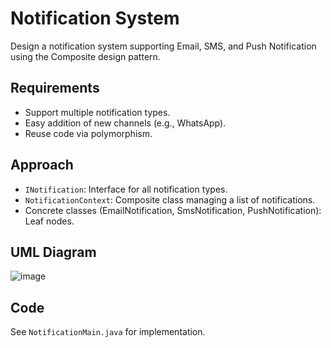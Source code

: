  # Notification System
Design a notification system supporting Email, SMS, and Push Notification using the Composite design pattern.

## Requirements
- Support multiple notification types.
- Easy addition of new channels (e.g., WhatsApp).
- Reuse code via polymorphism.

## Approach
- `INotification`: Interface for all notification types.
- `NotificationContext`: Composite class managing a list of notifications.
- Concrete classes (EmailNotification, SmsNotification, PushNotification): Leaf nodes.

## UML Diagram
![image](https://github.com/user-attachments/assets/015d4fbf-4fe0-4263-980d-561ee053ef97)


## Code
See `NotificationMain.java` for implementation.
